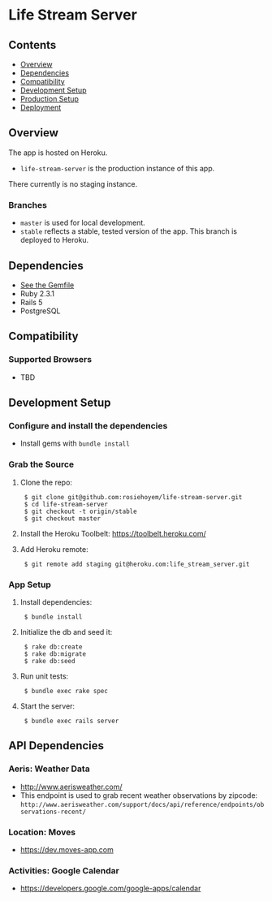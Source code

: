 # Life Stream Server

## Contents

* [Overview](#overview)
* [Dependencies](#dependencies)
* [Compatibility](#compatibility)
* [Development Setup](#development-setup)
* [Production Setup](#production-setup)
* [Deployment](#deployment)


## Overview

The app is hosted on Heroku.

* `life-stream-server` is the production instance of this app.

There currently is no staging instance.

### Branches

* `master` is used for local development.
* `stable` reflects a stable, tested version of the app. This branch is deployed to Heroku.

## Dependencies

* [See the Gemfile](https://github.com/rosiehoyem/life-stream-server/blob/master/Gemfile)
* Ruby 2.3.1
* Rails 5
* PostgreSQL

## Compatibility

### Supported Browsers

* TBD

## Development Setup

### Configure and install the dependencies

* Install gems with `bundle install`

### Grab the Source

1. Clone the repo:

        $ git clone git@github.com:rosiehoyem/life-stream-server.git
        $ cd life-stream-server
        $ git checkout -t origin/stable
        $ git checkout master

2. Install the Heroku Toolbelt: https://toolbelt.heroku.com/

3. Add Heroku remote:

        $ git remote add staging git@heroku.com:life_stream_server.git


### App Setup

1. Install dependencies:

        $ bundle install

2. Initialize the db and seed it:

        $ rake db:create
        $ rake db:migrate
        $ rake db:seed

3. Run unit tests:

        $ bundle exec rake spec

4. Start the server:

        $ bundle exec rails server

## API Dependencies

### Aeris: Weather Data

* http://www.aerisweather.com/
* This endpoint is used to grab recent weather observations by zipcode: 
	`http://www.aerisweather.com/support/docs/api/reference/endpoints/observations-recent/`

### Location: Moves

* https://dev.moves-app.com

### Activities: Google Calendar

* https://developers.google.com/google-apps/calendar
